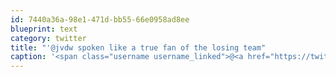 ```yaml
---
id: 7440a36a-98e1-471d-bb55-66e0958ad8ee
blueprint: text
category: twitter
title: "'@jvdw spoken like a true fan of the losing team"
caption: '<span class="username username_linked">@<a href="https://twitter.com/jvdw" title="John van der Woude">jvdw</a></span> spoken like a true fan of the losing team'
---
```

